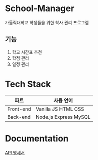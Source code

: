 # School-Manager
가톨릭대학교 학생들을 위한 학사 관리 프로그램
## 기능
1. 학교 시간표 추천
2. 학점 관리
3. 일정 관리

# Tech Stack
|파트|사용 언어|
|---|---|
|Front-end|Vanilla JS HTML CSS|
|Back-end| Node.js Express MySQL|

# Documentation
<a href="https://ordinary-bait-736.notion.site/API-7c29414135ad400b81abf2944448af94">API 명세서</a>
